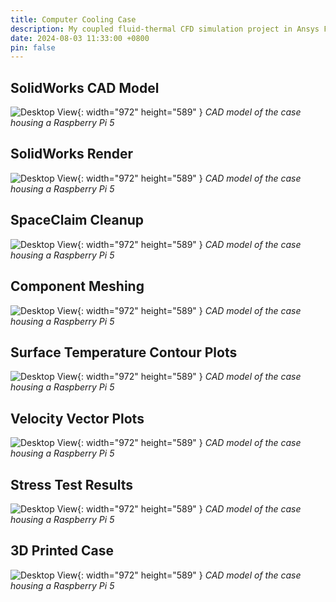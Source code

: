 ```yaml
---
title: Computer Cooling Case
description: My coupled fluid-thermal CFD simulation project in Ansys Fluent
date: 2024-08-03 11:33:00 +0800
pin: false
---
```


## SolidWorks CAD Model

![Desktop View](/assets/img/profile_picture.jpg){: width="972" height="589" }
_CAD model of the case housing a Raspberry Pi 5_

## SolidWorks Render

![Desktop View](/assets/img/profile_picture.jpg){: width="972" height="589" }
_CAD model of the case housing a Raspberry Pi 5_

## SpaceClaim Cleanup

![Desktop View](/assets/img/profile_picture.jpg){: width="972" height="589" }
_CAD model of the case housing a Raspberry Pi 5_

## Component Meshing

![Desktop View](/assets/img/profile_picture.jpg){: width="972" height="589" }
_CAD model of the case housing a Raspberry Pi 5_

## Surface Temperature Contour Plots

![Desktop View](/assets/img/profile_picture.jpg){: width="972" height="589" }
_CAD model of the case housing a Raspberry Pi 5_

## Velocity Vector Plots

![Desktop View](/assets/img/profile_picture.jpg){: width="972" height="589" }
_CAD model of the case housing a Raspberry Pi 5_

## Stress Test Results

![Desktop View](/assets/img/profile_picture.jpg){: width="972" height="589" }
_CAD model of the case housing a Raspberry Pi 5_

## 3D Printed Case

![Desktop View](/assets/img/profile_picture.jpg){: width="972" height="589" }
_CAD model of the case housing a Raspberry Pi 5_

